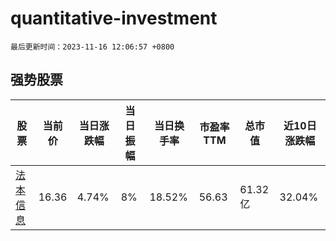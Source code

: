 # quantitative-investment

`最后更新时间：2023-11-16 12:06:57 +0800`

## 强势股票

|股票|当前价|当日涨跌幅|当日振幅|当日换手率|市盈率TTM|总市值|近10日涨跌幅|
|----|----|----|----|----|----|----|----|
|[法本信息](https://xueqiu.com/S/SZ300925)|16.36|4.74%|8%|18.52%|56.63|61.32亿|32.04%|

